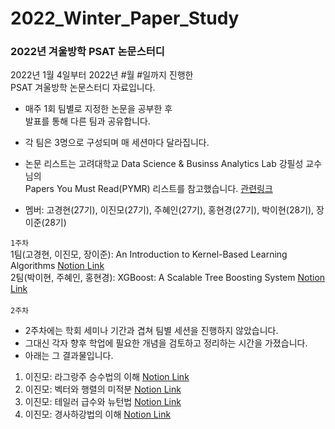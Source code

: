 # 2022_Winter_Paper_Study

### 2022년 겨울방학 PSAT 논문스터디


2022년 1월 4일부터 2022년 #월 #일까지 진행한 <br>
PSAT 겨울방학 논문스터디 자료입니다.

* 매주 1회 팀별로 지정한 논문을 공부한 후 <br>
발표를 통해 다른 팀과 공유합니다.

* 각 팀은 3명으로 구성되며 매 세션마다 달라집니다.

* 논문 리스트는 고려대학교 Data Science & Businss Analytics Lab 강필성 교수님의 <br>
Papers You Must Read(PYMR) 리스트를 참고했습니다. [관련링크](https://www.notion.so/c3b3474d18ef4304b23ea360367a5137?v=5d763ad5773f44eb950f49de7d7671bd)


* 멤버: 고경현(27기), 이진모(27기), 주혜인(27기), 홍현경(27기), 박이현(28기), 장이준(28기)


`1주차` <br>
1팀(고경현, 이진모, 장이준): An Introduction to Kernel-Based Learning Algorithms [Notion Link](https://well-scabiosa-7d1.notion.site/Support-Vector-Machine-SVM-c20767c5076344e78411f94e25177cec) <br>
2팀(박이현, 주혜인, 홍현경): XGBoost: A Scalable Tree Boosting System [Notion Link](https://sideways-capacity-71f.notion.site/XGBoost-A-Scalable-Tree-Boosting-System-5a762185b7604816b39575328beb2e97)
<br>
<br>
`2주차` <br>
* 2주차에는 학회 세미나 기간과 겹쳐 팀별 세션을 진행하지 않았습니다. <br>
* 그대신 각자 향후 학업에 필요한 개념을 검토하고 정리하는 시간을 가졌습니다. <br>
* 아래는 그 결과물입니다.
1) 이진모: 라그랑주 승수법의 이해 [Notion Link](https://superficial-fernleaf-a58.notion.site/f567695fc0b040a98dff4ffee28f25d7) <br>
2) 이진모: 벡터와 행렬의 미적분 [Notion Link](https://superficial-fernleaf-a58.notion.site/39b7bd75e46a42e8824f24f26efe8387) <br>
3) 이진모: 테일러 급수와 뉴턴법 [Notion Link](https://superficial-fernleaf-a58.notion.site/ceaad71b0c2942c48db4f2676eb3c2d3) <br>
4) 이진모: 경사하강법의 이해 [Notion Link](https://superficial-fernleaf-a58.notion.site/7b1b189ac99e4de99eb32d7ecdea544f)
